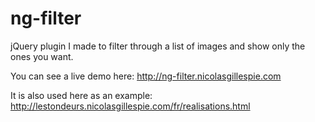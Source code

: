 # ng-filter

jQuery plugin I made to filter through a list of images and show only the ones you want.

You can see a live demo here: http://ng-filter.nicolasgillespie.com


It is also used here as an example: http://lestondeurs.nicolasgillespie.com/fr/realisations.html
